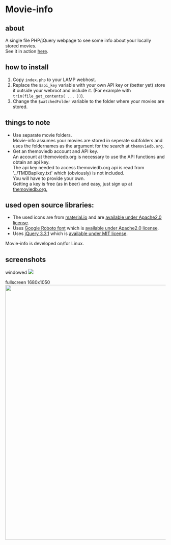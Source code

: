 # Movie-info

## about

A single file PHP/jQuery webpage to see some info about your locally stored movies.
<br>See it in action [here](https://films.wasietsmet.nl).

## how to install

1.  Copy `index.php` to your LAMP webhost.
2.  Replace the `$api_key` variable with your own API key or (better yet) store it outside your webroot and include it. (For example with `trim(file_get_contents( ... ))`).
3.  Change the `$watchedFolder` variable to the folder where your movies are stored.

## things to note

-  Use separate movie folders.
<br>Movie-info assumes your movies are stored in seperate subfolders and uses the foldernames as the argument for the search at `themoviedb.org`.
-  Get an themoviedb account and API key.
<br>An account at themoviedb.org is necessary to use the API functions and obtain an api key.
<br>The api key needed to access themoviedb.org api is read from '../TMDBapikey.txt' which (obviously) is not included.
<br>You will have to provide your own.
<br>Getting a key is free (as in beer) and easy, just sign up at [themoviedb.org.](https://www.themoviedb.org/account/signup)

## used open source libraries:

-  The used icons are from [material.io](https://material.io/tools/icons/?style=baseline) and are [available under Apache2.0 license](https://www.apache.org/licenses/LICENSE-2.0.html).
-  Uses [Google Roboto font](https://fonts.google.com/specimen/Roboto) which is [available under Apache2.0 license](https://www.apache.org/licenses/LICENSE-2.0.html).
-  Uses [jQuery 3.3.1](https://code.jquery.com/jquery-3.3.1.js) which is [available under MIT license](https://jquery.org/license/).

Movie-info is developed on/for Linux.

## screenshots

windowed
<img src="https://cloud.githubusercontent.com/assets/24290108/24064644/f92ba2d4-0b65-11e7-949c-70aaccfd2aaf.png" />

fullscreen 1680x1050
<img src="https://cloud.githubusercontent.com/assets/24290108/24064651/fb5cebc6-0b65-11e7-8202-1fc60abdc388.png" width="800"/>
